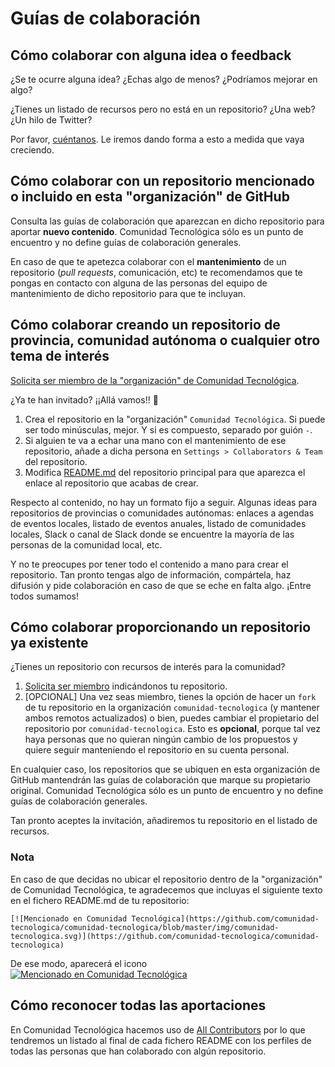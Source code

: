 # Guías de colaboración

## Cómo colaborar con alguna idea o feedback

¿Se te ocurre alguna idea? ¿Echas algo de menos? ¿Podríamos mejorar en algo?

¿Tienes un listado de recursos pero no está en un repositorio? ¿Una web? ¿Un hilo de Twitter?

Por favor, [cuéntanos](https://github.com/comunidad-tecnologica/comunidad-tecnologica/issues/new). Le iremos dando forma a esto a medida que vaya creciendo.

## Cómo colaborar con un repositorio mencionado o incluido en esta "organización" de GitHub

Consulta las guías de colaboración que aparezcan en dicho repositorio para aportar **nuevo contenido**. Comunidad Tecnológica sólo es un punto de encuentro y no define guías de colaboración generales.

En caso de que te apetezca colaborar con el **mantenimiento** de un repositorio (_pull requests_, comunicación, etc) te recomendamos que te pongas en contacto con alguna de las personas del equipo de mantenimiento de dicho repositorio para que te incluyan.

## Cómo colaborar creando un repositorio de provincia, comunidad autónoma o cualquier otro tema de interés

[Solicita ser miembro de la "organización" de Comunidad Tecnológica](https://github.com/comunidad-tecnologica/comunidad-tecnologica/issues/new).

¿Ya te han invitado? ¡¡Allá vamos!! :tada:

1. Crea el repositorio en la "organización" `Comunidad Tecnológica`. Si puede ser todo minúsculas, mejor. Y si es compuesto, separado por guión `-`.
2. Si alguien te va a echar una mano con el mantenimiento de ese repositorio, añade a dicha persona en `Settings > Collaborators & Team` del repositorio.
3. Modifica [README.md](https://github.com/comunidad-tecnologica/comunidad-tecnologica/blob/master/README.md) del repositorio principal para que aparezca el enlace al repositorio que acabas de crear.

Respecto al contenido, no hay un formato fijo a seguir. Algunas ideas para repositorios de provincias o comunidades autónomas: enlaces a agendas de eventos locales, listado de eventos anuales, listado de comunidades locales, Slack o canal de Slack donde se encuentre la mayoría de las personas de la comunidad local, etc.

Y no te preocupes por tener todo el contenido a mano para crear el repositorio. Tan pronto tengas algo de información, compártela, haz difusión y pide colaboración en caso de que se eche en falta algo. ¡Entre todos sumamos!

## Cómo colaborar proporcionando un repositorio ya existente

¿Tienes un repositorio con recursos de interés para la comunidad?

1. [Solicita ser miembro](https://github.com/comunidad-tecnologica/comunidad-tecnologica/issues/new?labels=&template=plantilla-para-solicitar-ser-miembro.md&title=) indicándonos tu repositorio.
2. [OPCIONAL] Una vez seas miembro, tienes la opción de hacer un `fork` de tu repositorio en la organización `comunidad-tecnologica` (y mantener ambos remotos actualizados) o bien, puedes cambiar el propietario del repositorio por `comunidad-tecnologica`. Esto es **opcional**, porque tal vez haya personas que no quieran ningún cambio de los propuestos y quiere seguir manteniendo el repositorio en su cuenta personal. 

En cualquier caso, los repositorios que se ubiquen en esta organización de GitHub mantendrán las guías de colaboración que marque su propietario original. Comunidad Tecnológica sólo es un punto de encuentro y no define guías de colaboración generales.

Tan pronto aceptes la invitación, añadiremos tu repositorio en el listado de recursos.

### Nota

En caso de que decidas no ubicar el repositorio dentro de la "organización" de Comunidad Tecnológica, te agradecemos que incluyas el siguiente texto en el fichero README.md de tu repositorio:

```
[![Mencionado en Comunidad Tecnológica](https://github.com/comunidad-tecnologica/comunidad-tecnologica/blob/master/img/comunidad-tecnologica.svg)](https://github.com/comunidad-tecnologica/comunidad-tecnologica)
```

De ese modo, aparecerá el icono [![Mencionado en Comunidad Tecnológica](https://github.com/comunidad-tecnologica/comunidad-tecnologica/blob/master/img/comunidad-tecnologica.svg)](https://github.com/comunidad-tecnologica/comunidad-tecnologica)

## Cómo reconocer todas las aportaciones

En Comunidad Tecnológica hacemos uso de [All Contributors](https://allcontributors.org/) por lo que tendremos un listado al final de cada fichero README con los perfiles de todas las personas que han colaborado con algún repositorio.
